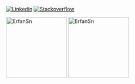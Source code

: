 [![Linkedin](https://img.shields.io/badge/linkedin-%230077B5.svg?&style=for-the-badge&logo=linkedin&logoColor=white)](https://www.linkedin.com/in/erfan-sn/)
[![Stackoverflow](https://img.shields.io/badge/-Stackoverflow-FE7A16?style=for-the-badge&logo=stack-overflow&logoColor=white)](https://stackoverflow.com/users/11883685/erfan-sn)
 
<p align="left"> 
   <img src="https://github-readme-stats.vercel.app/api?username=ErfanSn&show_icons=true" alt="ErfanSn" height="165" /> 
   <img src="https://github-readme-stats.vercel.app/api/top-langs/?username=ErfanSn&hide=html&langs_count=8" alt="ErfanSn" height="165" />
</p>
